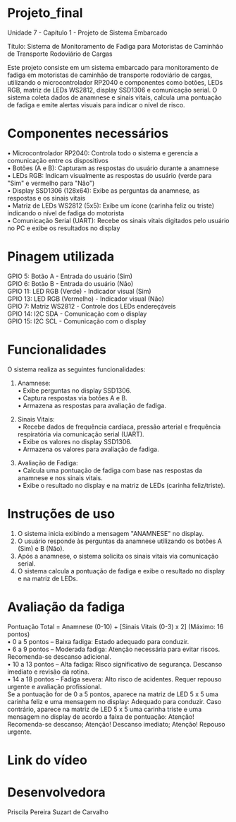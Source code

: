 # Projeto_final
Unidade 7 - Capítulo 1 - Projeto de Sistema Embarcado
  
Título: Sistema de Monitoramento de Fadiga para Motoristas de Caminhão de Transporte Rodoviário de Cargas  
  
Este projeto consiste em um sistema embarcado para monitoramento de fadiga em motoristas de caminhão de transporte rodoviário de cargas, utilizando o microcontrolador RP2040 e componentes como botões, LEDs RGB, matriz de LEDs WS2812, display SSD1306 e comunicação serial. O sistema coleta dados de anamnese e sinais vitais, calcula uma pontuação de fadiga e emite alertas visuais para indicar o nível de risco.  

# Componentes necessários  
• Microcontrolador RP2040: Controla todo o sistema e gerencia a comunicação entre os dispositivos  
• Botões (A e B): Capturam as respostas do usuário durante a anamnese  
• LEDs RGB: Indicam visualmente as respostas do usuário (verde para "Sim" e vermelho para "Não")  
• Display SSD1306 (128x64): Exibe as perguntas da anamnese, as respostas e os sinais vitais  
• Matriz de LEDs WS2812 (5x5): Exibe um ícone (carinha feliz ou triste) indicando o nível de fadiga do motorista  
• Comunicação Serial (UART): Recebe os sinais vitais digitados pelo usuário no PC e exibe os resultados no display  

# Pinagem utilizada  
GPIO 5:	Botão A - Entrada do usuário (Sim)  
GPIO 6: Botão B - Entrada do usuário (Não)  
GPIO 11: LED RGB (Verde) - Indicador visual (Sim)  
GPIO 13: LED RGB (Vermelho) -	Indicador visual (Não)  
GPIO 7: Matriz WS2812 -	Controle dos LEDs endereçáveis  
GPIO 14: I2C SDA - Comunicação com o display  
GPIO 15: I2C SCL - Comunicação com o display  

# Funcionalidades
O sistema realiza as seguintes funcionalidades:  
1) Anamnese:  
• Exibe perguntas no display SSD1306.  
• Captura respostas via botões A e B.  
• Armazena as respostas para avaliação de fadiga.  
  
2) Sinais Vitais:  
• Recebe dados de frequência cardíaca, pressão arterial e frequência respiratória via comunicação serial (UART).  
• Exibe os valores no display SSD1306.  
• Armazena os valores para avaliação de fadiga.  
  
3) Avaliação de Fadiga:  
• Calcula uma pontuação de fadiga com base nas respostas da anamnese e nos sinais vitais.  
• Exibe o resultado no display e na matriz de LEDs (carinha feliz/triste).

# Instruções de uso  
1) O sistema inicia exibindo a mensagem "ANAMNESE" no display.  
2) O usuário responde às perguntas da anamnese utilizando os botões A (Sim) e B (Não).  
3) Após a anamnese, o sistema solicita os sinais vitais via comunicação serial.  
4) O sistema calcula a pontuação de fadiga e exibe o resultado no display e na matriz de LEDs.

# Avaliação da fadiga
Pontuação Total = Anamnese (0-10) + [Sinais Vitais (0-3) x 2] (Máximo: 16 pontos)  
•	0 a 5 pontos – Baixa fadiga: Estado adequado para conduzir.  
•	6 a 9 pontos – Moderada fadiga: Atenção necessária para evitar riscos. Recomenda-se descanso adicional.  
•	10 a 13 pontos – Alta fadiga: Risco significativo de segurança. Descanso imediato e revisão da rotina.  
•	14 a 18 pontos – Fadiga severa: Alto risco de acidentes. Requer repouso urgente e avaliação profissional.  
Se a pontuação for de 0 a 5 pontos, aparece na matriz de LED 5 x 5 uma carinha feliz e uma mensagem no display: Adequado para conduzir. Caso contrário, aparece na matriz de LED 5 x 5 uma carinha triste e uma mensagem no display de acordo a faixa de pontuação: Atenção! Recomenda-se descanso; Atenção! Descanso imediato; Atenção! Repouso urgente.  


# Link do vídeo  


# Desenvolvedora  
Priscila Pereira Suzart de Carvalho
